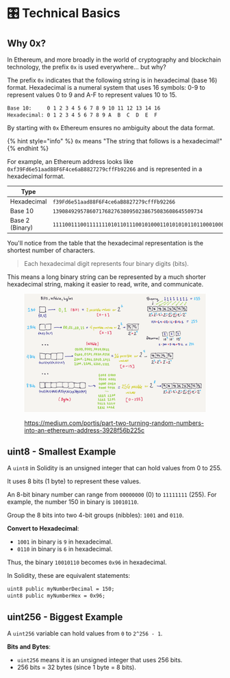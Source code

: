 # 🎛️ Technical Basics

## Why 0x?

In Ethereum, and more broadly in the world of cryptography and blockchain technology, the prefix `0x` is used everywhere... but why?

The prefix `0x` indicates that the following string is in hexadecimal (base 16) format. Hexadecimal is a numeral system that uses 16 symbols: 0-9 to represent values 0 to 9 and A-F to represent values 10 to 15.

```
Base 10:     0 1 2 3 4 5 6 7 8 9 10 11 12 13 14 16
Hexadecimal: 0 1 2 3 4 5 6 7 8 9 A  B  C  D  E  F
```

By starting with `0x` Ethereum ensures no ambiguity about the data format.

{% hint style="info" %}
`0x` means "The string that follows is a hexadecimal!"
{% endhint %}

For example, an Ethereum address looks like `0xf39Fd6e51aad88F6F4ce6aB8827279cffFb92266` and is represented in a hexadecimal format.

<table><thead><tr><th width="172">Type</th><th>Value</th></tr></thead><tbody><tr><td>Hexadecimal</td><td><code>f39Fd6e51aad88F6F4ce6aB8827279cffFb92266</code></td></tr><tr><td>Base 10</td><td><code>1390849295786071768276380950238675083608645509734</code></td></tr><tr><td>Base 2 (Binary)</td><td><code>1111001110011111110101101110010100011010101011011000100011110110111101001100111001101010101110001000001001110010011110011100111111111111101110010010001001100110</code></td></tr></tbody></table>

You'll notice from the table that the hexadecimal representation is the shortest number of characters.&#x20;

> Each hexadecimal digit represents four binary digits (bits).

This means a long binary string can be represented by a much shorter hexadecimal string, making it easier to read, write, and communicate.

<div data-full-width="true">

<figure><img src="../../.gitbook/assets/image (1).png" alt=""><figcaption><p><a href="https://medium.com/portis/part-two-turning-random-numbers-into-an-ethereum-address-3928f56b225c">https://medium.com/portis/part-two-turning-random-numbers-into-an-ethereum-address-3928f56b225c</a></p></figcaption></figure>

</div>

## uint8 - Smallest Example

A `uint8` in Solidity is an unsigned integer that can hold values from 0 to 255.&#x20;

It uses 8 bits (1 byte) to represent these values.

An 8-bit binary number can range from `00000000` (0) to `11111111` (255). For example, the number 150 in binary is `10010110`.

Group the 8 bits into two 4-bit groups (nibbles): `1001` and `0110`.

**Convert to Hexadecimal**:

* `1001` in binary is `9` in hexadecimal.
* `0110` in binary is `6` in hexadecimal.

Thus, the binary `10010110` becomes `0x96` in hexadecimal.

In Solidity, these are equivalent statements:

```solidity
uint8 public myNumberDecimal = 150;
uint8 public myNumberHex = 0x96;
```

## uint256 - Biggest Example

A `uint256` variable can hold values from `0` to `2^256 - 1`.

**Bits and Bytes**:

* `uint256` means it is an unsigned integer that uses 256 bits.
* 256 bits = 32 bytes (since 1 byte = 8 bits).
